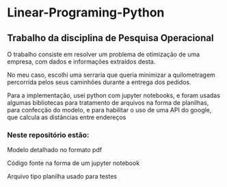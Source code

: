 # Linear-Programing-Python
## Trabalho da disciplina de Pesquisa Operacional

O trabalho consiste em resolver um problema de otimização de uma empresa, com dados e informações extraídos desta.

No meu caso, escolhi uma serraria que queria minimizar a quilometragem percorrida pelos seus caminhões durante a entrega dos pedidos.

Para a implementação, usei python com jupyter notebooks, e foram usadas algumas bibliotecas para tratamento de arquivos na forma de planilhas, para confecção do modelo, e para habilitar o uso de uma API do google, que calcula as distâncias entre endereços

### Neste repositório estão:

Modelo detalhado no formato pdf

Código fonte na forma de um jupyter notebook

Arquivo tipo planilha usado para testes
